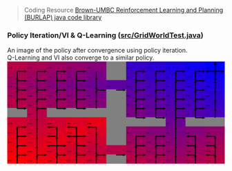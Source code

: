 > Coding Resource <a href="https://github.com/jmacglashan/burlap">Brown-UMBC Reinforcement Learning and Planning (BURLAP) java code library</a>  

### Policy Iteration/VI & Q-Learning (<a href="https://github.com/jlm429/MDPs/blob/master/src/GridWorldTest.java">src/GridWorldTest.java</a>)

An image of the policy after convergence using policy iteration.  
Q-Learning and VI also converge to a similar policy.  
![Component Diagram](https://github.com/jlm429/MDPs/blob/master/images/PolicyIterationGrid.PNG)
